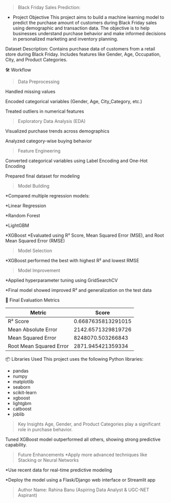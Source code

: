 > Black Friday Sales Prediction:
* Project Objective
This project aims to build a machine learning model to predict the purchase amount of customers during Black Friday sales using demographic and transaction data. The objective is to help businesses understand purchase behavior and make informed decisions in personalized marketing and inventory planning.

 Dataset
Description: Contains purchase data of customers from a retail store during Black Friday. Includes features like Gender, Age, Occupation, City, and Product Categories.

🛠️ Workflow
> Data Preprocessing

Handled missing values

Encoded categorical variables (Gender, Age, City_Category, etc.)

Treated outliers in numerical features

> Exploratory Data Analysis (EDA)

Visualized purchase trends across demographics

Analyzed category-wise buying behavior

> Feature Engineering

Converted categorical variables using Label Encoding and One-Hot Encoding

Prepared final dataset for modeling

> Model Building

 *Compared multiple regression models:

 *Linear Regression

 *Random Forest

 *LightGBM

 *XGBoost
*Evaluated using R² Score, Mean Squared Error (MSE), and Root Mean Squared Error (RMSE)

> Model Selection

 *XGBoost performed the best with highest R² and lowest RMSE

> Model Improvement

 *Applied hyperparameter tuning using GridSearchCV

 *Final model showed improved R² and generalization on the test data



🧪 Final Evaluation Metrics

| Metric                  | Score            |
|-------------------------|------------------|
| R² Score                | 0.6687635813291015  
| Mean Absolute Error     | 2142.6571329819726   
| Mean Squared Error      | 8248070.503266843   
| Root Mean Squared Error | 2871.945421359334  



📦 Libraries Used
This project uses the following Python libraries:

- pandas
- numpy
- matplotlib
- seaborn
- scikit-learn
- xgboost
- lightgbm
- catboost
- joblib

> Key Insights
 Age, Gender, and Product Categories play a significant role in purchase behavior.

Tuned XGBoost model outperformed all others, showing strong predictive capability.


> Future Enhancements
 *Apply more advanced techniques like Stacking or Neural Networks

 *Use recent data for real-time predictive modeling

 *Deploy the model using a Flask/Django web interface or Streamlit app



> Author
Name: Rahina Banu (Aspiring Data Analyst & UGC-NET Aspirant)

